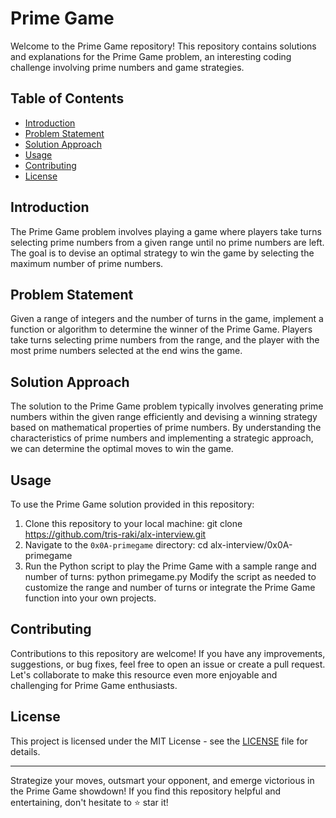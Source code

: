 # Prime Game

Welcome to the Prime Game repository! This repository contains solutions and explanations for the Prime Game problem, an interesting coding challenge involving prime numbers and game strategies.

## Table of Contents
- [Introduction](#introduction)
- [Problem Statement](#problem-statement)
- [Solution Approach](#solution-approach)
- [Usage](#usage)
- [Contributing](#contributing)
- [License](#license)

## Introduction
The Prime Game problem involves playing a game where players take turns selecting prime numbers from a given range until no prime numbers are left. The goal is to devise an optimal strategy to win the game by selecting the maximum number of prime numbers.

## Problem Statement
Given a range of integers and the number of turns in the game, implement a function or algorithm to determine the winner of the Prime Game. Players take turns selecting prime numbers from the range, and the player with the most prime numbers selected at the end wins the game.

## Solution Approach
The solution to the Prime Game problem typically involves generating prime numbers within the given range efficiently and devising a winning strategy based on mathematical properties of prime numbers. By understanding the characteristics of prime numbers and implementing a strategic approach, we can determine the optimal moves to win the game.

## Usage
To use the Prime Game solution provided in this repository:
1. Clone this repository to your local machine:
	git clone https://github.com/tris-raki/alx-interview.git
2. Navigate to the `0x0A-primegame` directory:
	cd alx-interview/0x0A-primegame
3. Run the Python script to play the Prime Game with a sample range and number of turns:
	python primegame.py
Modify the script as needed to customize the range and number of turns or integrate the Prime Game function into your own projects.

## Contributing
Contributions to this repository are welcome! If you have any improvements, suggestions, or bug fixes, feel free to open an issue or create a pull request. Let's collaborate to make this resource even more enjoyable and challenging for Prime Game enthusiasts.

## License
This project is licensed under the MIT License - see the [LICENSE](LICENSE) file for details.

---

Strategize your moves, outsmart your opponent, and emerge victorious in the Prime Game showdown! If you find this repository helpful and entertaining, don't hesitate to ⭐️ star it!
